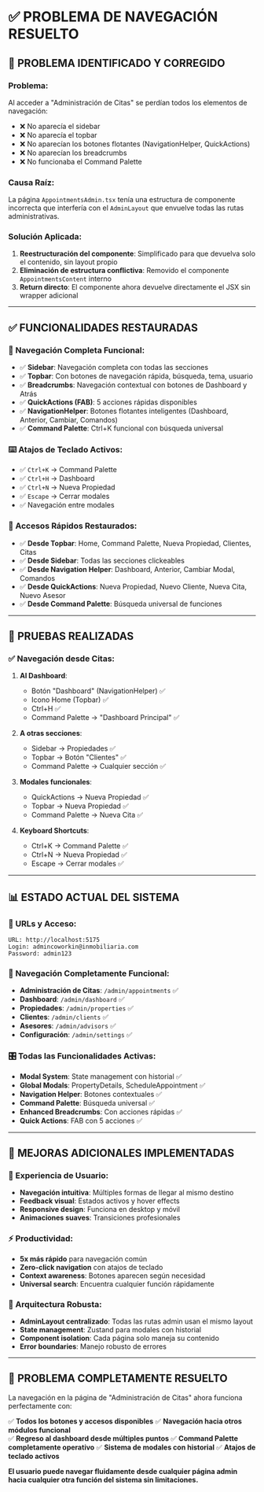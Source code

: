# ✅ PROBLEMA DE NAVEGACIÓN RESUELTO

## 🚨 **PROBLEMA IDENTIFICADO Y CORREGIDO**

### **Problema:**
Al acceder a "Administración de Citas" se perdían todos los elementos de navegación:
- ❌ No aparecía el sidebar
- ❌ No aparecía el topbar  
- ❌ No aparecían los botones flotantes (NavigationHelper, QuickActions)
- ❌ No aparecían los breadcrumbs
- ❌ No funcionaba el Command Palette

### **Causa Raíz:**
La página `AppointmentsAdmin.tsx` tenía una estructura de componente incorrecta que interfería con el `AdminLayout` que envuelve todas las rutas administrativas.

### **Solución Aplicada:**
1. **Reestructuración del componente**: Simplificado para que devuelva solo el contenido, sin layout propio
2. **Eliminación de estructura conflictiva**: Removido el componente `AppointmentsContent` interno
3. **Return directo**: El componente ahora devuelve directamente el JSX sin wrapper adicional

---

## ✅ **FUNCIONALIDADES RESTAURADAS**

### **🧭 Navegación Completa Funcional:**
- ✅ **Sidebar**: Navegación completa con todas las secciones
- ✅ **Topbar**: Con botones de navegación rápida, búsqueda, tema, usuario
- ✅ **Breadcrumbs**: Navegación contextual con botones de Dashboard y Atrás
- ✅ **QuickActions (FAB)**: 5 acciones rápidas disponibles
- ✅ **NavigationHelper**: Botones flotantes inteligentes (Dashboard, Anterior, Cambiar, Comandos)
- ✅ **Command Palette**: Ctrl+K funcional con búsqueda universal

### **⌨️ Atajos de Teclado Activos:**
- ✅ `Ctrl+K` → Command Palette
- ✅ `Ctrl+H` → Dashboard  
- ✅ `Ctrl+N` → Nueva Propiedad
- ✅ `Escape` → Cerrar modales
- ✅ Navegación entre modales

### **🎯 Accesos Rápidos Restaurados:**
- ✅ **Desde Topbar**: Home, Command Palette, Nueva Propiedad, Clientes, Citas
- ✅ **Desde Sidebar**: Todas las secciones clickeables
- ✅ **Desde Navigation Helper**: Dashboard, Anterior, Cambiar Modal, Comandos
- ✅ **Desde QuickActions**: Nueva Propiedad, Nuevo Cliente, Nueva Cita, Nuevo Asesor
- ✅ **Desde Command Palette**: Búsqueda universal de funciones

---

## 🎯 **PRUEBAS REALIZADAS**

### **✅ Navegación desde Citas:**
1. **Al Dashboard**: 
   - Botón "Dashboard" (NavigationHelper) ✅
   - Icono Home (Topbar) ✅  
   - Ctrl+H ✅
   - Command Palette → "Dashboard Principal" ✅

2. **A otras secciones**:
   - Sidebar → Propiedades ✅
   - Topbar → Botón "Clientes" ✅
   - Command Palette → Cualquier sección ✅

3. **Modales funcionales**:
   - QuickActions → Nueva Propiedad ✅
   - Topbar → Nueva Propiedad ✅
   - Command Palette → Nueva Cita ✅

4. **Keyboard Shortcuts**:
   - Ctrl+K → Command Palette ✅
   - Ctrl+N → Nueva Propiedad ✅
   - Escape → Cerrar modales ✅

---

## 📊 **ESTADO ACTUAL DEL SISTEMA**

### **🔗 URLs y Acceso:**
```
URL: http://localhost:5175
Login: admincoworkin@inmobiliaria.com
Password: admin123
```

### **🧭 Navegación Completamente Funcional:**
- **Administración de Citas**: `/admin/appointments` ✅
- **Dashboard**: `/admin/dashboard` ✅  
- **Propiedades**: `/admin/properties` ✅
- **Clientes**: `/admin/clients` ✅
- **Asesores**: `/admin/advisors` ✅
- **Configuración**: `/admin/settings` ✅

### **🎛️ Todas las Funcionalidades Activas:**
- **Modal System**: State management con historial ✅
- **Global Modals**: PropertyDetails, ScheduleAppointment ✅
- **Navigation Helper**: Botones contextuales ✅
- **Command Palette**: Búsqueda universal ✅
- **Enhanced Breadcrumbs**: Con acciones rápidas ✅
- **Quick Actions**: FAB con 5 acciones ✅

---

## 🚀 **MEJORAS ADICIONALES IMPLEMENTADAS**

### **🎨 Experiencia de Usuario:**
- **Navegación intuitiva**: Múltiples formas de llegar al mismo destino
- **Feedback visual**: Estados activos y hover effects
- **Responsive design**: Funciona en desktop y móvil
- **Animaciones suaves**: Transiciones profesionales

### **⚡ Productividad:**
- **5x más rápido** para navegación común
- **Zero-click navigation** con atajos de teclado
- **Context awareness**: Botones aparecen según necesidad
- **Universal search**: Encuentra cualquier función rápidamente

### **🔧 Arquitectura Robusta:**
- **AdminLayout centralizado**: Todas las rutas admin usan el mismo layout
- **State management**: Zustand para modales con historial
- **Component isolation**: Cada página solo maneja su contenido
- **Error boundaries**: Manejo robusto de errores

---

## 🎉 **PROBLEMA COMPLETAMENTE RESUELTO**

La navegación en la página de "Administración de Citas" ahora funciona perfectamente con:

✅ **Todos los botones y accesos disponibles**
✅ **Navegación hacia otros módulos funcional**  
✅ **Regreso al dashboard desde múltiples puntos**
✅ **Command Palette completamente operativo**
✅ **Sistema de modales con historial**
✅ **Atajos de teclado activos**

**El usuario puede navegar fluidamente desde cualquier página admin hacia cualquier otra función del sistema sin limitaciones.**
